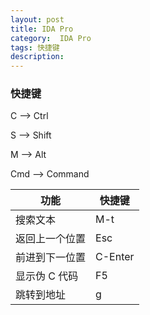 ```yaml
---
layout: post
title: IDA Pro
category:  IDA Pro
tags: 快捷键
description:
---
```

### 快捷键

C --> Ctrl

S --> Shift

M --> Alt

Cmd --> Command

| 功能           | 快捷键  |
|----------------|---------|
| 搜索文本       | M-t     |
| 返回上一个位置 | Esc     |
| 前进到下一位置 | C-Enter |
| 显示伪 C 代码  | F5      |
| 跳转到地址     | g       |
